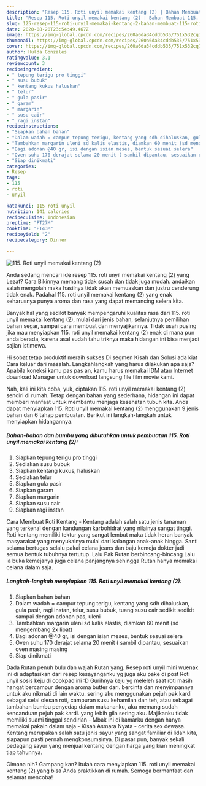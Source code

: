 ```yaml
---
description: "Resep 115. Roti unyil memakai kentang (2) | Bahan Membuat 115. Roti unyil memakai kentang (2) Yang Paling Enak"
title: "Resep 115. Roti unyil memakai kentang (2) | Bahan Membuat 115. Roti unyil memakai kentang (2) Yang Paling Enak"
slug: 125-resep-115-roti-unyil-memakai-kentang-2-bahan-membuat-115-roti-unyil-memakai-kentang-2-yang-paling-enak
date: 2020-08-20T23:54:49.467Z
image: https://img-global.cpcdn.com/recipes/260a6da34cddb535/751x532cq70/115-roti-unyil-memakai-kentang-2-foto-resep-utama.jpg
thumbnail: https://img-global.cpcdn.com/recipes/260a6da34cddb535/751x532cq70/115-roti-unyil-memakai-kentang-2-foto-resep-utama.jpg
cover: https://img-global.cpcdn.com/recipes/260a6da34cddb535/751x532cq70/115-roti-unyil-memakai-kentang-2-foto-resep-utama.jpg
author: Hulda Gonzales
ratingvalue: 3.1
reviewcount: 3
recipeingredient:
- " tepung terigu pro tinggi"
- " susu bubuk"
- " kentang kukus haluskan"
- " telur"
- " gula pasir"
- " garam"
- " margarin"
- " susu cair"
- " ragi instan"
recipeinstructions:
- "Siapkan bahan bahan"
- "Dalam wadah = campur tepung terigu, kentang yang sdh dihaluskan, gula pasir, ragi instan, telur, susu bubuk, tuang susu cair sedikit sedikit sampai dengan adonan pas, uleni"
- "Tambahkan margarin uleni sd kalis elastis, diamkan 60 menit (sd mengembang 2x lipat)"
- "Bagi adonan @40 gr, isi dengan isian meses, bentuk sesuai selera"
- "Oven suhu 170 derajat selama 20 menit ( sambil dipantau, sesuaikan oven masing masing"
- "Siap dinikmati"
categories:
- Resep
tags:
- 115
- roti
- unyil

katakunci: 115 roti unyil 
nutrition: 141 calories
recipecuisine: Indonesian
preptime: "PT27M"
cooktime: "PT43M"
recipeyield: "2"
recipecategory: Dinner

---
```



![115. Roti unyil memakai kentang (2)](https://img-global.cpcdn.com/recipes/260a6da34cddb535/751x532cq70/115-roti-unyil-memakai-kentang-2-foto-resep-utama.jpg)

Anda sedang mencari ide resep 115. roti unyil memakai kentang (2) yang Lezat? Cara Bikinnya memang tidak susah dan tidak juga mudah. andaikan salah mengolah maka hasilnya tidak akan memuaskan dan justru cenderung tidak enak. Padahal 115. roti unyil memakai kentang (2) yang enak seharusnya punya aroma dan rasa yang dapat memancing selera kita.

Banyak hal yang sedikit banyak mempengaruhi kualitas rasa dari 115. roti unyil memakai kentang (2), mulai dari jenis bahan, selanjutnya pemilihan bahan segar, sampai cara membuat dan menyajikannya. Tidak usah pusing jika mau menyiapkan 115. roti unyil memakai kentang (2) enak di mana pun anda berada, karena asal sudah tahu triknya maka hidangan ini bisa menjadi sajian istimewa.

Hi sobat tetap produktif meraih sukses Di segmen Kisah dan Solusi ada kiat Cara keluar dari masalah. Langkahlangkah yang harus dilakukan apa saja? Apabila koneksi kamu pas pas an, kamu harus memakai IDM atau Internet download Manager untuk download langsung file film movie kami.


Nah, kali ini kita coba, yuk, ciptakan 115. roti unyil memakai kentang (2) sendiri di rumah. Tetap dengan bahan yang sederhana, hidangan ini dapat memberi manfaat untuk membantu menjaga kesehatan tubuh kita. Anda dapat menyiapkan 115. Roti unyil memakai kentang (2) menggunakan 9 jenis bahan dan 6 tahap pembuatan. Berikut ini langkah-langkah untuk menyiapkan hidangannya.

<!--inarticleads1-->

##### Bahan-bahan dan bumbu yang dibutuhkan untuk pembuatan 115. Roti unyil memakai kentang (2):

1. Siapkan  tepung terigu pro tinggi
1. Sediakan  susu bubuk
1. Siapkan  kentang kukus, haluskan
1. Sediakan  telur
1. Siapkan  gula pasir
1. Siapkan  garam
1. Siapkan  margarin
1. Siapkan  susu cair
1. Siapkan  ragi instan


Cara Membuat Roti Kentang - Kentang adalah salah satu jenis tanaman yang terkenal dengan kandungan karbohidrat yang nilainya sangat tinggi. Roti kentang memiliki tektur yang sangat lembut maka tidak heran banyak masyarakat yang menyukainya mulai dari kalangan anak-anak hingga. Santi selama bertugas selalu pakai celana jeans dan baju kemeja dokter jadi semua bentuk tubuhnya tertutup. Lalu Pak Rutan berbincang-bincang Lalu ia buka kemejanya juga celana panjangnya sehingga Rutan hanya memakai celana dalam saja. 

<!--inarticleads2-->

##### Langkah-langkah menyiapkan 115. Roti unyil memakai kentang (2):

1. Siapkan bahan bahan
1. Dalam wadah = campur tepung terigu, kentang yang sdh dihaluskan, gula pasir, ragi instan, telur, susu bubuk, tuang susu cair sedikit sedikit sampai dengan adonan pas, uleni
1. Tambahkan margarin uleni sd kalis elastis, diamkan 60 menit (sd mengembang 2x lipat)
1. Bagi adonan @40 gr, isi dengan isian meses, bentuk sesuai selera
1. Oven suhu 170 derajat selama 20 menit ( sambil dipantau, sesuaikan oven masing masing
1. Siap dinikmati


Dada Rutan penuh bulu dan wajah Rutan yang. Resep roti unyil mini wuenak ini di adaptasikan dari resep kesayanganku yg juga aku pake di post Roti unyil sosis keju di cookpad ini :D Gurihnya keju yg meleleh saat roti masih hangat bercampur dengan aroma butter dari. bercinta dan menyimpannya untuk aku nikmati di lain waktu. sering aku menggunakan pejuh pak kardi sebagai selai olesan roti, campuran susu kehamilan dan teh, atau sebagai tambahan bumbu penyedap dalam makananku, aku memang sudah kencanduan pejuh pak kardi. yang lebih gila sering aku. Majikanku tidak memiliki suami tinggal sendirian - Mbak ini di kamarku dengan hanya memakai pakain dalam saja - Kisah Asmara Nyata - cerita sex dewasa. Kentang merupakan salah satu jenis sayur yang sangat familiar di lidah kita, siapapun pasti pernah mengkonsumsinya. Di pasar pun, banyak sekali pedagang sayur yang menjual kentang dengan harga yang kian meningkat tiap tahunnya. 

Gimana nih? Gampang kan? Itulah cara menyiapkan 115. roti unyil memakai kentang (2) yang bisa Anda praktikkan di rumah. Semoga bermanfaat dan selamat mencoba!
